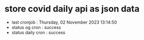 # store covid daily api as json data

- last cronjob : Thursday, 02 November 2023 13:14:50
- status og cron : success
- status daily cron : success
      
      